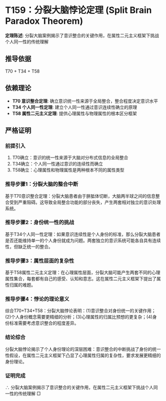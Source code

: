 # T159：分裂大脑悖论定理 (Split Brain Paradox Theorem)

**定理陈述**: 分裂大脑案例揭示了意识整合的关键作用，在属性二元主义框架下挑战个人同一性的传统理解

## 推导依据
T70 + T34 + T58

## 依赖理论
- **T70 意识整合定理**: 确立意识统一性来源于全局整合，整合程度决定意识水平
- **T34 个人同一性定理**: 建立个人同一性通过意识连续性确立的原理
- **T58 属性二元主义定理**: 提供心理属性与物理属性的根本区分框架

## 严格证明

### 前提引入
1. T70确立：意识的统一性来源于大脑对分布式信息的全局整合
2. T34确立：个人同一性通过意识的连续性而确立
3. T58确立：心理属性和物理属性是两种根本不同的属性类型

### 推导步骤1：分裂大脑的整合中断
基于T70意识整合定理：分裂大脑患者由于胼胝体切断，大脑两半球之间的信息整合受到严重阻碍。这导致全局整合功能的部分丧失，产生两套相对独立的意识处理系统。

### 推导步骤2：身份统一性的挑战
基于T34个人同一性定理：如果意识连续性是个人身份的标准，那么分裂大脑患者是否还能维持单一的个人身份就成为问题。两套独立的意识系统可能各自具有连续性，但缺乏统一的整合。

### 推导步骤3：属性层面的复杂性
基于T58属性二元主义定理：在心理属性层面，分裂大脑可能产生两套不同的心理属性集合，每套都有自己的感受、认知和意志。这在属性二元主义框架下提出了属性归属的难题。

### 推导步骤4：悖论的理论意义
综合T70+T34+T58：分裂大脑悖论表明：(1)意识整合对身份统一的关键作用；(2)个人身份概念需要更精细的分析；(3)心理属性的归属比预想的更复杂；(4)身份标准需要考虑意识整合的程度差异。

### 结论综合
分裂大脑悖论揭示了个人身份理论的深层困难：意识整合的中断挑战了身份的统一性假设，在属性二元主义框架下凸显了心理属性归属的复杂性，要求发展更精细的身份理论。

### 证明完成
∴ 分裂大脑案例揭示了意识整合的关键作用，在属性二元主义框架下挑战个人同一性的传统理解 □